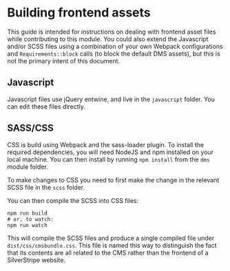 # Building frontend assets

This guide is intended for instructions on dealing with frontend asset files while contributing to this module. You
could also extend the Javascript and/or SCSS files using a combination of your own Webpack configurations and
`Requirements::block` calls (to block the default DMS assets), but this is not the primary intent of this document.

## Javascript

Javascript files use jQuery entwine, and live in the `javascript` folder. You can edit these files directly.

## SASS/CSS

CSS is build using Webpack and the sass-loader plugin. To install the required dependencies, you will need NodeJS and
npm installed on your local machine. You can then install by running `npm install` from the `dms` module folder.

To make changes to CSS you need to first make the change in the relevant SCSS file in the `scss` folder.

You can then compile the SCSS into CSS files:

```
npm run build
# or, to watch:
npm run watch
```

This will compile the SCSS files and produce a single compiled file under `dist/css/cmsbundle.css`. This file is named
this way to distinguish the fact that its contents are all related to the CMS rather than the frontend of a SilverStripe
website.
